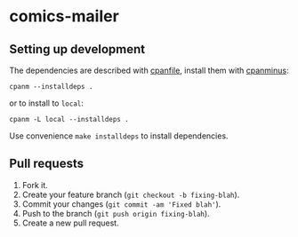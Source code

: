 # comics-mailer

## Setting up development

The dependencies are described with [cpanfile],
install them with [cpanminus]:

```
cpanm --installdeps .
```

or to install to `local`:
```
cpanm -L local --installdeps .
```

Use convenience `make installdeps` to install dependencies.

[cpanminus]: https://metacpan.org/pod/App::cpanminus
[cpanfile]: https://metacpan.org/pod/cpanfile

## Pull requests

1. Fork it.
2. Create your feature branch (`git checkout -b fixing-blah`).
3. Commit your changes (`git commit -am 'Fixed blah'`).
4. Push to the branch (`git push origin fixing-blah`).
5. Create a new pull request.

